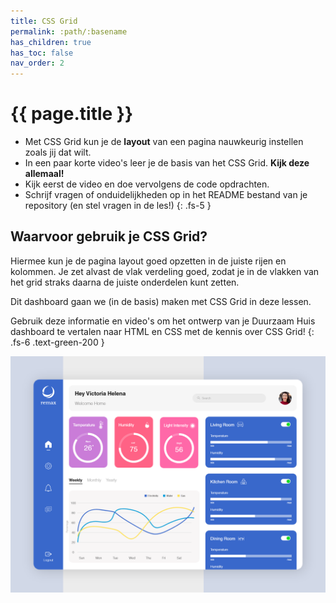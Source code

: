 ```yaml
---
title: CSS Grid
permalink: :path/:basename
has_children: true
has_toc: false
nav_order: 2
---
```


# {{ page.title }}

* Met CSS Grid kun je de **layout** van een pagina nauwkeurig instellen zoals jij dat wilt.
* In een paar korte video's leer je de basis van het CSS Grid. **Kijk deze allemaal!**
* Kijk eerst de video en doe vervolgens de code opdrachten. 
* Schrijf vragen of onduidelijkheden op in het README bestand van je repository (en stel vragen in de les!)
{: .fs-5 }
  
## Waarvoor gebruik je CSS Grid?
Hiermee kun je de pagina layout goed opzetten in de juiste rijen en kolommen.
Je zet alvast de vlak verdeling goed, zodat je in de vlakken van het grid straks daarna de juiste onderdelen kunt zetten.

Dit dashboard gaan we (in de basis) maken met CSS Grid in deze lessen.

Gebruik deze informatie en video's om het ontwerp van je Duurzaam Huis dashboard te vertalen naar HTML en CSS met de kennis over CSS Grid!
{: .fs-6 .text-green-200 }

![Dashboard](images/dashboard3.png)





